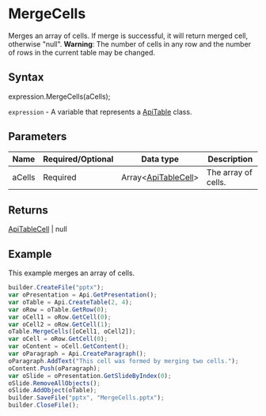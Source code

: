 # MergeCells

Merges an array of cells. If merge is successful, it will return merged cell, otherwise "null". **Warning**: The number of cells in any row and the number of rows in the current table may be changed.

## Syntax

expression.MergeCells(aCells);

`expression` - A variable that represents a [ApiTable](../ApiTable.md) class.

## Parameters

| **Name** | **Required/Optional** | **Data type** | **Description** |
| ------------- | ------------- | ------------- | ------------- |
| aCells | Required | Array<[ApiTableCell](../../ApiTableCell/ApiTableCell.md)> | The array of cells. |

## Returns

[ApiTableCell](../../ApiTableCell/ApiTableCell.md) &#124; null

## Example

This example merges an array of cells.

```javascript
builder.CreateFile("pptx");
var oPresentation = Api.GetPresentation();
var oTable = Api.CreateTable(2, 4);
var oRow = oTable.GetRow(0);
var oCell1 = oRow.GetCell(0);
var oCell2 = oRow.GetCell(1);
oTable.MergeCells([oCell1, oCell2]);
var oCell = oRow.GetCell(0);
var oContent = oCell.GetContent();
var oParagraph = Api.CreateParagraph();
oParagraph.AddText("This cell was formed by merging two cells.");
oContent.Push(oParagraph);
var oSlide = oPresentation.GetSlideByIndex(0);
oSlide.RemoveAllObjects();
oSlide.AddObject(oTable);
builder.SaveFile("pptx", "MergeCells.pptx");
builder.CloseFile();
```